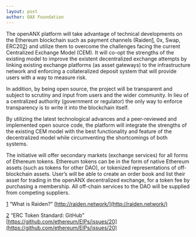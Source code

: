 ```yaml
---
layout: post
author: OAX Foundation
---
```

The openANX platform will take advantage of technical developments on the Ethereum blockchain such as payment channels (Raiden[1](https://medium.com/@OAX_Foundation/the-platform-7cce96a3d075#_ftn1), 0x, Swap, ERC20[2](https://medium.com/@OAX_Foundation/the-platform-7cce96a3d075#_ftn2)) and utilize them to overcome the challenges facing the current Centralized Exchange Model (CEM). It will co-opt the strengths of the existing model to improve the existent decentralized exchange attempts by linking existing exchange platforms (as asset gateways) to the infrastructure network and enforcing a collateralized deposit system that will provide users with a way to measure risk.

In addition, by being open source, the project will be transparent and subject to scrutiny and input from users and the wider community. In lieu of a centralized authority (government or regulator) the only way to enforce transparency is to write it into the blockchain itself.

By utilizing the latest technological advances and a peer-reviewed and implemented open source code, the platform will integrate the strengths of the existing CEM model with the best functionality and feature of the decentralized model while circumventing the shortcomings of both systems.

The initiative will offer secondary markets (exchange services) for all forms of Ethereum tokens. Ethereum tokens can be in the form of native Ethereum assets (such as tokens for other DAO), or tokenized representations of off-blockchain assets. User’s will be able to create an order book and list their asset for trading in the openANX decentralized exchange, for a token fee by purchasing a membership. All off-chain services to the DAO will be supplied from competing suppliers.

[1](https://medium.com/@OAX_Foundation/the-platform-7cce96a3d075#_ftnref1) “What is Raiden?” [http://raiden.network/](http://raiden.network/)

[2](https://medium.com/@OAX_Foundation/the-platform-7cce96a3d075#_ftnref2) “ERC Token Standard: GitHub” [https://github.com/ethereum/EIPs/issues/20](https://github.com/ethereum/EIPs/issues/20)